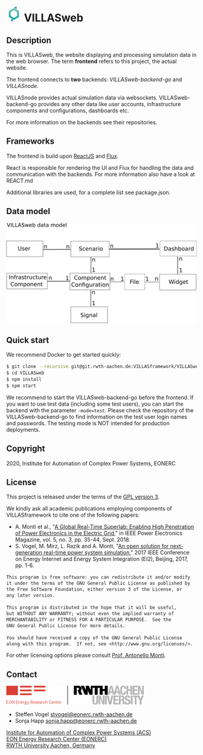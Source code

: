 # <img src="doc/pictures/villas_web.png" width=40 /> VILLASweb

## Description

This is VILLASweb, the website displaying and processing simulation data in the web browser. The term __frontend__ refers to this project, the actual website.

The frontend connects to __two__ backends: _VILLASweb-backend-go_ and _VILLASnode_.

VILLASnode provides actual simulation data via websockets. VILLASweb-backend-go provides any other data like user accounts, infrastructure components and configurations, dashboards etc.

For more information on the backends see their repositories.

## Frameworks

The frontend is build upon [ReactJS](https://facebook.github.io/react/) and [Flux](https://facebook.github.io/flux/).

React is responsible for rendering the UI and Flux for handling the data and communication with the backends. For more information also have a look at REACT.md

Additional libraries are used, for a complete list see package.json.

## Data model

![Datamodel](src/img/datamodel.png)

## Quick start

We recommend Docker to get started quickly: 

```bash
$ git clone --recursive git@git.rwth-aachen.de:VILLASframework/VILLASweb.git
$ cd VILLASweb
$ npm install
$ npm start
```

We recommend to start the VILLASweb-backend-go before the frontend.
If you want to use test data (including some test users), you can start the backend with the parameter `-mode=test`.
Please check the repository of the VILLASweb-backend-go to find information on the test user login names and passwords.
The testing mode is NOT intended for production deployments.

## Copyright

2020, Institute for Automation of Complex Power Systems, EONERC  

## License

This project is released under the terms of the [GPL version 3](COPYING.md).

We kindly ask all academic publications employing components of VILLASframework to cite one of the following papers:

- A. Monti et al., "[A Global Real-Time Superlab: Enabling High Penetration of Power Electronics in the Electric Grid](https://ieeexplore.ieee.org/document/8458285/)," in IEEE Power Electronics Magazine, vol. 5, no. 3, pp. 35-44, Sept. 2018.
- S. Vogel, M. Mirz, L. Razik and A. Monti, "[An open solution for next-generation real-time power system simulation](http://ieeexplore.ieee.org/stamp/stamp.jsp?tp=&arnumber=8245739&isnumber=8244404)," 2017 IEEE Conference on Energy Internet and Energy System Integration (EI2), Beijing, 2017, pp. 1-6.

```
This program is free software: you can redistribute it and/or modify
it under the terms of the GNU General Public License as published by
the Free Software Foundation, either version 3 of the License, or
any later version.

This program is distributed in the hope that it will be useful,
but WITHOUT ANY WARRANTY; without even the implied warranty of
MERCHANTABILITY or FITNESS FOR A PARTICULAR PURPOSE.  See the
GNU General Public License for more details.

You should have received a copy of the GNU General Public License
along with this program.  If not, see <http://www.gnu.org/licenses/>.
```

For other licensing options please consult [Prof. Antonello Monti](mailto:amonti@eonerc.rwth-aachen.de).

## Contact

[![EONERC ACS Logo](doc/pictures/eonerc_logo.png)](http://www.acs.eonerc.rwth-aachen.de)

 - Steffen Vogel <stvogel@eonerc.rwth-aachen.de>
 - Sonja Happ <sonja.happ@eonerc.rwth-aachen.de>

[Institute for Automation of Complex Power Systems (ACS)](http://www.acs.eonerc.rwth-aachen.de)  
[EON Energy Research Center (EONERC)](http://www.eonerc.rwth-aachen.de)  
[RWTH University Aachen, Germany](http://www.rwth-aachen.de)  
